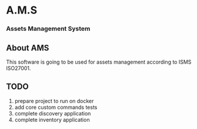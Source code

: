 # A.M.S 
### Assets Management System


About AMS
---------
This software is going to be used for assets management according to ISMS ISO27001.


TODO
----
1. prepare project to run on docker
2. add core custom commands tests
3. complete discovery application
4. complete inventory application

